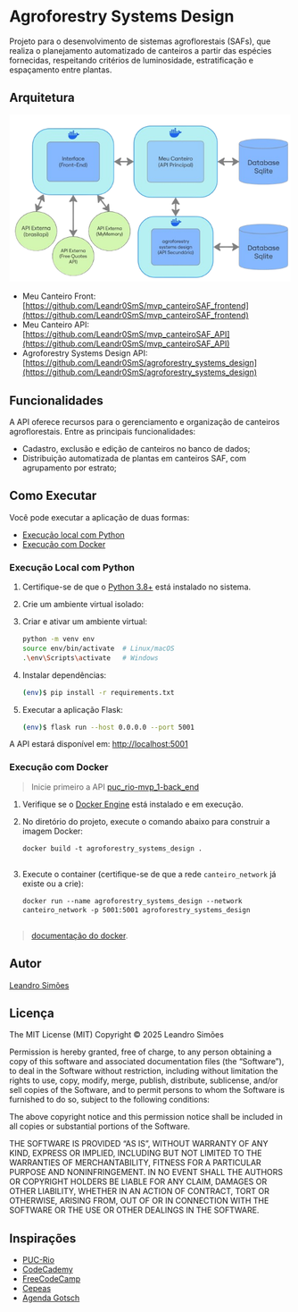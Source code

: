 # Agroforestry Systems Design

Projeto para o desenvolvimento de sistemas agroflorestais (SAFs), que realiza o planejamento automatizado de canteiros a partir das espécies fornecidas, respeitando critérios de luminosidade, estratificação e espaçamento entre plantas.

## Arquitetura

![Arquitetura Meu Canteiro SAF](https://github.com/Leandr0SmS/mvp_canteiroSAF_frontend/blob/main/resources/images/Meu_canteiro_Flowchart.png)

- Meu Canteiro Front: [https://github.com/Leandr0SmS/mvp_canteiroSAF_frontend](https://github.com/Leandr0SmS/mvp_canteiroSAF_frontend)
- Meu Canteiro API: [https://github.com/Leandr0SmS/mvp_canteiroSAF_API](https://github.com/Leandr0SmS/mvp_canteiroSAF_API)
- Agroforestry Systems Design API: [https://github.com/Leandr0SmS/agroforestry_systems_design](https://github.com/Leandr0SmS/agroforestry_systems_design)

## Funcionalidades

A API oferece recursos para o gerenciamento e organização de canteiros agroflorestais. Entre as principais funcionalidades:

- Cadastro, exclusão e edição de canteiros no banco de dados;
- Distribuição automatizada de plantas em canteiros SAF, com agrupamento por estrato;

## Como Executar

Você pode executar a aplicação de duas formas:

- [Execução local com Python](#execução-local-com-python)
- [Execução com Docker](#execução-com-docker)

### Execução Local com Python

1. Certifique-se de que o [Python 3.8+](https://www.python.org/) está instalado no sistema.
2. Crie um ambiente virtual isolado:

3. Criar e ativar um ambiente virtual:

   ```bash
   python -m venv env
   source env/bin/activate  # Linux/macOS
   .\env\Scripts\activate   # Windows

4. Instalar dependências:

   ```bash
   (env)$ pip install -r requirements.txt

5. Executar a aplicação Flask:

   ```bash
   (env)$ flask run --host 0.0.0.0 --port 5001

A API estará disponível em: [http://localhost:5001](http://localhost:5001)

### Execução com Docker

>Inicie primeiro a API [puc_rio-mvp_1-back_end](https://github.com/Leandr0SmS/puc_rio-mvp_1-back_end)

1. Verifique se o [Docker Engine](https://docs.docker.com/engine/) está instalado e em execução.

2. No diretório do projeto, execute o comando abaixo para construir a imagem Docker:

   ```Docker CLI
   docker build -t agroforestry_systems_design .


3. Execute o container (certifique-se de que a rede `canteiro_network` já existe ou a crie):

   ```Docker CLI
   docker run --name agroforestry_systems_design --network canteiro_network -p 5001:5001 agroforestry_systems_design


>[documentação do docker](https://docs.docker.com/engine/reference/run/).

## Autor

[Leandro Simões](https://github.com/Leandr0SmS)

## Licença

The MIT License (MIT)
Copyright © 2025 Leandro Simões

Permission is hereby granted, free of charge, to any person obtaining a copy of this software and associated documentation files (the “Software”), to deal in the Software without restriction, including without limitation the rights to use, copy, modify, merge, publish, distribute, sublicense, and/or sell copies of the Software, and to permit persons to whom the Software is furnished to do so, subject to the following conditions:

The above copyright notice and this permission notice shall be included in all copies or substantial portions of the Software.

THE SOFTWARE IS PROVIDED “AS IS”, WITHOUT WARRANTY OF ANY KIND, EXPRESS OR IMPLIED, INCLUDING BUT NOT LIMITED TO THE WARRANTIES OF MERCHANTABILITY, FITNESS FOR A PARTICULAR PURPOSE AND NONINFRINGEMENT. IN NO EVENT SHALL THE AUTHORS OR COPYRIGHT HOLDERS BE LIABLE FOR ANY CLAIM, DAMAGES OR OTHER LIABILITY, WHETHER IN AN ACTION OF CONTRACT, TORT OR OTHERWISE, ARISING FROM, OUT OF OR IN CONNECTION WITH THE SOFTWARE OR THE USE OR OTHER DEALINGS IN THE SOFTWARE.

## Inspirações

- [PUC-Rio](https://www.puc-rio.br/index.html)
- [CodeCademy](https://www.codecademy.com/)
- [FreeCodeCamp](https://www.freecodecamp.org/learn/)
- [Cepeas](https://www.cepeas.org/)
- [Agenda Gotsch](https://agendagotsch.com/)
